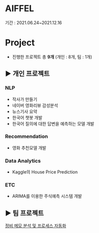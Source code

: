 # AIFFEL
기간 : 2021.06.24~2021.12.16

# Project
* 진행한 프로젝트 총 **9개** (개인 : 8개, 팀 : 1개)

## ▶️ 개인 프로젝트
### NLP
* 작사가 만들기
* 네이버 영화리뷰 감성분석
* 뉴스기사 요약
* 한국어 챗봇 개발
* 한국어 질의에 대한 답변을 예측하는 모델 개발

### Recommendation
* 영화 추천모델 개발

### Data Analytics
* Kaggle의 House Price Prediction

### ETC
* ARIMA를 이용한 주식예측 시스템 개발

## ▶️ 팀 프로젝트
[정비 메모 분석 및 프로세스 자동화](https://github.com/hyelimchoi1223/AIFFELxSOCAR_MemoProject)

